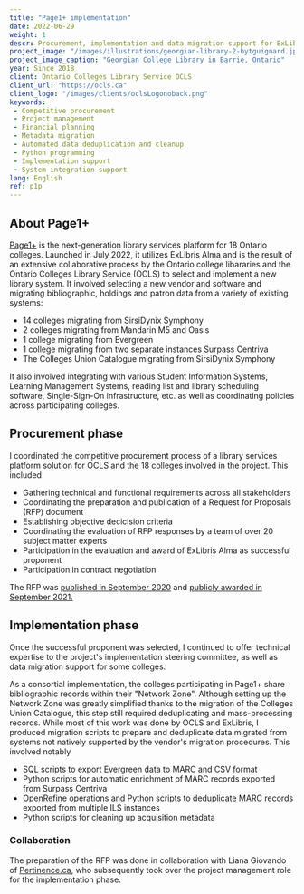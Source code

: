 ```yaml
---
title: "Page1+ implementation"
date: 2022-06-29
weight: 1
descr: Procurement, implementation and data migration support for ExLibris Alma as a next generation library services platform for 18 college libraries in Ontario.
project_image: "/images/illustrations/georgian-library-2-bytguignard.jpg"
project_image_caption: "Georgian College Library in Barrie, Ontario"
year: Since 2018
client: Ontario Colleges Library Service OCLS
client_url: "https://ocls.ca"
client_logo: "/images/clients/oclsLogonoback.png"
keywords: 
 - Competitive procurement
 - Project management
 - Financial planning
 - Metadata migration
 - Automated data deduplication and cleanup
 - Python programming
 - Implementation support
 - System integration support
lang: English
ref: p1p
---
```


## About Page1+

<a href="https://www.page1plus.ca/">Page1+</a> is the next-generation library services platform for 18 Ontario colleges. 
Launched in July 2022, it utilizes ExLibris Alma
and is the result of an extensive collaborative process by the Ontario college libararies and the Ontario Colleges Library Service
(OCLS) to select and implement a new library system. It involved selecting a new vendor and software and migrating bibliographic,
holdings and patron data from a variety of existing systems:

* 14 colleges migrating from SirsiDynix Symphony
* 2 colleges migrating from Mandarin M5 and Oasis
* 1 college migrating from Evergreen
* 1 college migrating from two separate instances Surpass Centriva
* The Colleges Union Catalogue migrating from SirsiDynix Symphony

It also involved integrating with various Student Information Systems, Learning Management Systems, reading list and library scheduling 
software, Single-Sign-On infrastructure, etc. as well as coordinating policies across participating colleges.

## Procurement phase

I coordinated the competitive procurement process of a library services platform solution for OCLS and the 18 colleges involved 
in the project. This included

* Gathering technical and functional requirements across all stakeholders
* Coordinating the preparation and publication of a Request for Proposals (RFP) document
* Establishing objective decicision criteria
* Coordinating the evaluation of RFP responses by a team of over 20 subject matter experts
* Participation in the evaluation and award of ExLibris Alma as successful proponent
* Participation in contract negotiation

The RFP was <a href="https://www.ocls.ca/news/ontario-college-libraries-release-rfp-collaborative-library-services-platform">
published in September 2020</a> and 
<a href="https://www.ocls.ca/news/ocls-signs-agreement-ex-libris-behalf-college-libraries-participating-clsp-project">
publicly awarded in September 2021.</a>

## Implementation phase

Once the successful proponent was selected, I continued to offer technical expertise to the project's implementation steering
committee, as well as data migration support for some colleges.

As a consortial implementation, the colleges participating in Page1+ share bibliographic records within their "Network Zone".
Although setting up the Network Zone was greatly simplified thanks to the migration of the Colleges Union Catalogue, this step
still required deduplicating and mass-processing records. While most of this work was done by OCLS and ExLibris, I produced
migration scripts to prepare and deduplicate data migrated from systems not natively supported by the vendor's migration procedures.
This involved notably

* SQL scripts to export Evergreen data to MARC and CSV format
* Python scripts for automatic enrichment of MARC records exported from Surpass Centriva
* OpenRefine operations and Python scripts to deduplicate MARC records exported from multiple ILS instances
* Python scripts for cleaning up acquisition metadata

### Collaboration

The preparation of the RFP was done in collaboration with Liana Giovando of <a href="http://pertinence.ca/index.html">Pertinence.ca</a>,
who subsequently took over the project management role for the implementation phase.